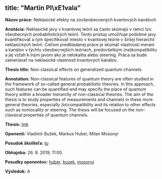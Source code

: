 title: "Martin Pl\xE1vala"
---
**Názov práce:** Neklasické efekty na zovšeobecnených kvantových kanáloch

**Anotácia:** Neklasické javy v kvantovej teórii sa často skúmajú v rámci tzv. všeobecných probabilistických teórií. Tento prístup umožňuje podobné javy  kvantifikovať a tým špecifikovať miesto v kvantovej teórie v širšej hierarchii neklasických teórií. Cieľom predkladanej práce je skúmať vlastnosti meraní a kanálov v týchto všeobecnejších teóriach, predovšetkým (ne)kompatibilitu a jej vzťah k iným javom ako je nelokalita alebo steering. Práca sa bude zameriavať na neklasické vlastnosti kvantových kanálov.



**Thesis title:** Non-classical effects on generalized quantum channels

**Annotation:** Non-classical features of quantum theory are often studied in the framework of so-called general probabilistic theories. In this approach, such features can be quantified and may specify the place of quantum theory within a broader hierarchy of non-classical theories. The aim of the thesis is to study  properties of measurements and channels in these more general theories, especially (in)compatibility and its relation to other effects such as nonlocality or steering. The thesis will be focused on 
the non-classical properties of quantum channels. 


**Thesis:** [link](http://www.st.fmph.uniba.sk/~plavala1/dissertation-thesis.pdf)

**Oponenti:** Vladimír Bužek, Markus Huber, Milan Mosonyi


**Posudok školiteľa:** [tu](plavala/plavala_posudok.doc) 

**Obhajoba:**  26. 8. 2019, 11:00

**Posudky oponentov:** [huber](plavala/posudok_huber.pdf), [buzek](plavala/posudok_buzek.pdf), [mosonyi](plavala/posudok_mosonyi.pdf)

**Výsledok:** A
